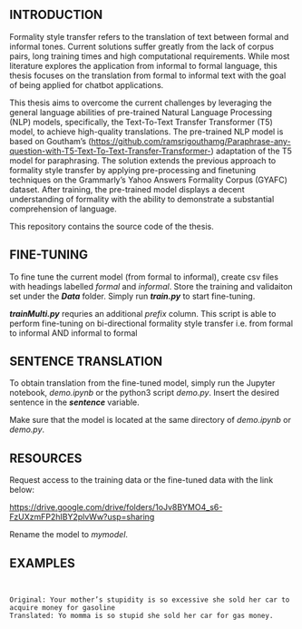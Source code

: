 INTRODUCTION
------------

Formality style transfer refers to the translation of text between formal and informal tones. Current solutions suffer greatly from the lack of corpus pairs, long training times and high computational requirements. While most literature explores the application from informal to formal language, this thesis focuses on the translation from formal to informal text with the goal of being applied for chatbot applications.

This thesis aims to overcome the current challenges by leveraging the general language abilities of pre-trained Natural Language Processing (NLP) models, specifically, the
Text-To-Text Transfer Transformer (T5) model, to achieve high-quality translations. The pre-trained NLP model is based on Goutham’s (https://github.com/ramsrigouthamg/Paraphrase-any-question-with-T5-Text-To-Text-Transfer-Transformer-) adaptation of the T5 model for paraphrasing. The solution extends the previous approach to formality style transfer by applying pre-processing and finetuning techniques on the Grammarly’s Yahoo Answers Formality Corpus (GYAFC) dataset. After training, the pre-trained model displays a decent understanding of formality with the ability to demonstrate a substantial comprehension of language.

This repository contains the source code of the thesis. 

FINE-TUNING
------------

To fine tune the current model (from formal to informal), create csv files with headings labelled *formal* and *informal*. Store the training and validaiton set under the ***Data*** folder. Simply run ***train.py*** to start fine-tuning. 

***trainMulti.py***  requries an additional *prefix* column. This script is able to perform fine-tuning on bi-directional formality style transfer i.e. from formal to informal AND informal to formal 

SENTENCE TRANSLATION
------------

To obtain translation from the fine-tuned model, simply run the Jupyter notebook, *demo.ipynb* or the python3 script *demo.py*. Insert the desired sentence in the ***sentence*** variable.

Make sure that the model is located at the same directory of *demo.ipynb* or *demo.py*.  

RESOURCES
------------

Request access to the training data or the fine-tuned data with the link below: 

https://drive.google.com/drive/folders/1oJv8BYMO4_s6-FzUXzmFP2hIBY2plvWw?usp=sharing

Rename the model to *mymodel*. 

EXAMPLES
------------

<pre><code>

Original: Your mother’s stupidity is so excessive she sold her car to acquire money for gasoline
Translated: Yo momma is so stupid she sold her car for gas money.

</code></pre>

